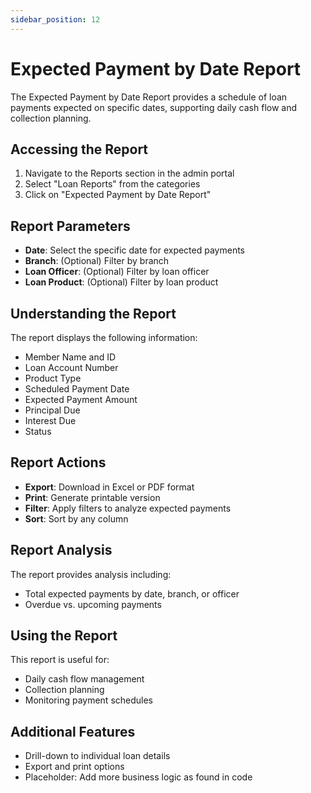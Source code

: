 ```yaml
---
sidebar_position: 12
---
```


# Expected Payment by Date Report

The Expected Payment by Date Report provides a schedule of loan payments expected on specific dates, supporting daily cash flow and collection planning.

## Accessing the Report

1. Navigate to the Reports section in the admin portal
2. Select "Loan Reports" from the categories
3. Click on "Expected Payment by Date Report"

## Report Parameters

- **Date**: Select the specific date for expected payments
- **Branch**: (Optional) Filter by branch
- **Loan Officer**: (Optional) Filter by loan officer
- **Loan Product**: (Optional) Filter by loan product

## Understanding the Report

The report displays the following information:

- Member Name and ID
- Loan Account Number
- Product Type
- Scheduled Payment Date
- Expected Payment Amount
- Principal Due
- Interest Due
- Status

## Report Actions

- **Export**: Download in Excel or PDF format
- **Print**: Generate printable version
- **Filter**: Apply filters to analyze expected payments
- **Sort**: Sort by any column

## Report Analysis

The report provides analysis including:
- Total expected payments by date, branch, or officer
- Overdue vs. upcoming payments

## Using the Report

This report is useful for:
- Daily cash flow management
- Collection planning
- Monitoring payment schedules

## Additional Features

- Drill-down to individual loan details
- Export and print options
- Placeholder: Add more business logic as found in code 